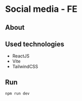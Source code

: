 #   Social media - FE
##  About
##  Used technologies
- ReactJS
- Vite
- TailwindCSS
##  Run
``npm run dev``